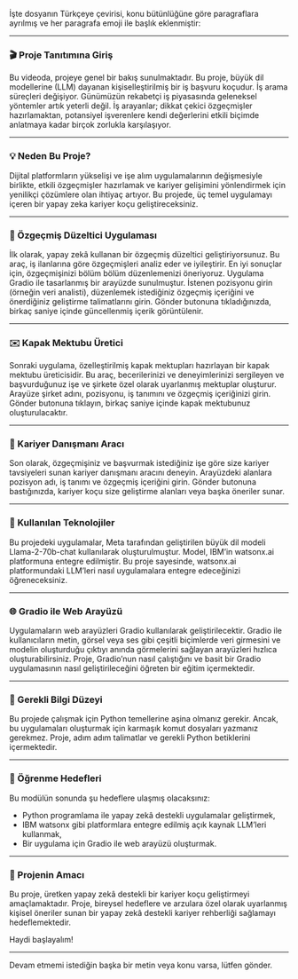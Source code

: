 İşte dosyanın Türkçeye çevirisi, konu bütünlüğüne göre paragraflara ayrılmış ve her paragrafa emoji ile başlık eklenmiştir:

---

### 🎬 Proje Tanıtımına Giriş

Bu videoda, projeye genel bir bakış sunulmaktadır. Bu proje, büyük dil modellerine (LLM) dayanan kişiselleştirilmiş bir iş başvuru koçudur. İş arama süreçleri değişiyor. Günümüzün rekabetçi iş piyasasında geleneksel yöntemler artık yeterli değil. İş arayanlar; dikkat çekici özgeçmişler hazırlamaktan, potansiyel işverenlere kendi değerlerini etkili biçimde anlatmaya kadar birçok zorlukla karşılaşıyor.

---

### 💡 Neden Bu Proje?

Dijital platformların yükselişi ve işe alım uygulamalarının değişmesiyle birlikte, etkili özgeçmişler hazırlamak ve kariyer gelişimini yönlendirmek için yenilikçi çözümlere olan ihtiyaç artıyor. Bu projede, üç temel uygulamayı içeren bir yapay zeka kariyer koçu geliştireceksiniz.

---

### 📝 Özgeçmiş Düzeltici Uygulaması

İlk olarak, yapay zekâ kullanan bir özgeçmiş düzeltici geliştiriyorsunuz. Bu araç, iş ilanlarına göre özgeçmişleri analiz eder ve iyileştirir. En iyi sonuçlar için, özgeçmişinizi bölüm bölüm düzenlemenizi öneriyoruz. Uygulama Gradio ile tasarlanmış bir arayüzde sunulmuştur. İstenen pozisyonu girin (örneğin veri analisti), düzenlemek istediğiniz özgeçmiş içeriğini ve önerdiğiniz geliştirme talimatlarını girin. Gönder butonuna tıkladığınızda, birkaç saniye içinde güncellenmiş içerik görüntülenir.

---

### ✉️ Kapak Mektubu Üretici

Sonraki uygulama, özelleştirilmiş kapak mektupları hazırlayan bir kapak mektubu üreticisidir. Bu araç, becerilerinizi ve deneyimlerinizi sergileyen ve başvurduğunuz işe ve şirkete özel olarak uyarlanmış mektuplar oluşturur. Arayüze şirket adını, pozisyonu, iş tanımını ve özgeçmiş içeriğinizi girin. Gönder butonuna tıklayın, birkaç saniye içinde kapak mektubunuz oluşturulacaktır.

---

### 🧭 Kariyer Danışmanı Aracı

Son olarak, özgeçmişiniz ve başvurmak istediğiniz işe göre size kariyer tavsiyeleri sunan kariyer danışmanı aracını deneyin. Arayüzdeki alanlara pozisyon adı, iş tanımı ve özgeçmiş içeriğini girin. Gönder butonuna bastığınızda, kariyer koçu size geliştirme alanları veya başka öneriler sunar.

---

### 🧠 Kullanılan Teknolojiler

Bu projedeki uygulamalar, Meta tarafından geliştirilen büyük dil modeli Llama-2-70b-chat kullanılarak oluşturulmuştur. Model, IBM’in watsonx.ai platformuna entegre edilmiştir. Bu proje sayesinde, watsonx.ai platformundaki LLM’leri nasıl uygulamalara entegre edeceğinizi öğreneceksiniz.

---

### 🌐 Gradio ile Web Arayüzü

Uygulamaların web arayüzleri Gradio kullanılarak geliştirilecektir. Gradio ile kullanıcıların metin, görsel veya ses gibi çeşitli biçimlerde veri girmesini ve modelin oluşturduğu çıktıyı anında görmelerini sağlayan arayüzleri hızlıca oluşturabilirsiniz. Proje, Gradio’nun nasıl çalıştığını ve basit bir Gradio uygulamasının nasıl geliştirileceğini öğreten bir eğitim içermektedir.

---

### 🐍 Gerekli Bilgi Düzeyi

Bu projede çalışmak için Python temellerine aşina olmanız gerekir. Ancak, bu uygulamaları oluşturmak için karmaşık komut dosyaları yazmanız gerekmez. Proje, adım adım talimatlar ve gerekli Python betiklerini içermektedir.

---

### 🎯 Öğrenme Hedefleri

Bu modülün sonunda şu hedeflere ulaşmış olacaksınız:

* Python programlama ile yapay zekâ destekli uygulamalar geliştirmek,
* IBM watsonx gibi platformlara entegre edilmiş açık kaynak LLM’leri kullanmak,
* Bir uygulama için Gradio ile web arayüzü oluşturmak.

---

### 🧭 Projenin Amacı

Bu proje, üretken yapay zekâ destekli bir kariyer koçu geliştirmeyi amaçlamaktadır. Proje, bireysel hedeflere ve arzulara özel olarak uyarlanmış kişisel öneriler sunan bir yapay zekâ destekli kariyer rehberliği sağlamayı hedeflemektedir.

Haydi başlayalım!

---

Devam etmemi istediğin başka bir metin veya konu varsa, lütfen gönder.
